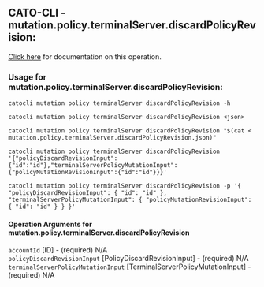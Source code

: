 
## CATO-CLI - mutation.policy.terminalServer.discardPolicyRevision:
[Click here](https://api.catonetworks.com/documentation/#mutation-mutation.policy.terminalServer.discardPolicyRevision) for documentation on this operation.

### Usage for mutation.policy.terminalServer.discardPolicyRevision:

`catocli mutation policy terminalServer discardPolicyRevision -h`

`catocli mutation policy terminalServer discardPolicyRevision <json>`

`catocli mutation policy terminalServer discardPolicyRevision "$(cat < mutation.policy.terminalServer.discardPolicyRevision.json)"`

`catocli mutation policy terminalServer discardPolicyRevision '{"policyDiscardRevisionInput":{"id":"id"},"terminalServerPolicyMutationInput":{"policyMutationRevisionInput":{"id":"id"}}}'`

`catocli mutation policy terminalServer discardPolicyRevision -p '{
    "policyDiscardRevisionInput": {
        "id": "id"
    },
    "terminalServerPolicyMutationInput": {
        "policyMutationRevisionInput": {
            "id": "id"
        }
    }
}'`


#### Operation Arguments for mutation.policy.terminalServer.discardPolicyRevision ####

`accountId` [ID] - (required) N/A    
`policyDiscardRevisionInput` [PolicyDiscardRevisionInput] - (required) N/A    
`terminalServerPolicyMutationInput` [TerminalServerPolicyMutationInput] - (required) N/A    
